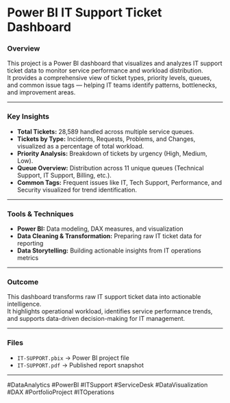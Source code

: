 #  Power BI IT Support Ticket Dashboard

### Overview
This project is a Power BI dashboard that visualizes and analyzes IT support ticket data to monitor service performance and workload distribution.  
It provides a comprehensive view of ticket types, priority levels, queues, and common issue tags — helping IT teams identify patterns, bottlenecks, and improvement areas.

---

###  Key Insights
- **Total Tickets:** 28,589 handled across multiple service queues.  
- **Tickets by Type:** Incidents, Requests, Problems, and Changes, visualized as a percentage of total workload.  
- **Priority Analysis:** Breakdown of tickets by urgency (High, Medium, Low).  
- **Queue Overview:** Distribution across 11 unique queues (Technical Support, IT Support, Billing, etc.).  
- **Common Tags:** Frequent issues like IT, Tech Support, Performance, and Security visualized for trend identification.

---

###  Tools & Techniques
- **Power BI:** Data modeling, DAX measures, and visualization  
- **Data Cleaning & Transformation:** Preparing raw IT ticket data for reporting  
- **Data Storytelling:** Building actionable insights from IT operations metrics  

---

###  Outcome
This dashboard transforms raw IT support ticket data into actionable intelligence.  
It highlights operational workload, identifies service performance trends, and supports data-driven decision-making for IT management.

---

###  Files
- `IT-SUPPORT.pbix` → Power BI project file  
- `IT-SUPPORT.pdf` → Published report snapshot 

---

#DataAnalytics #PowerBI #ITSupport #ServiceDesk #DataVisualization #DAX #PortfolioProject #ITOperations

